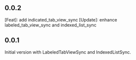 ## 0.0.2

[Feat]: add indicated_tab_view_sync
[Update]: enhance labeled_tab_view_sync and indexed_list_sync

## 0.0.1

Initial version with LabeledTabViewSync and IndexedListSync.
